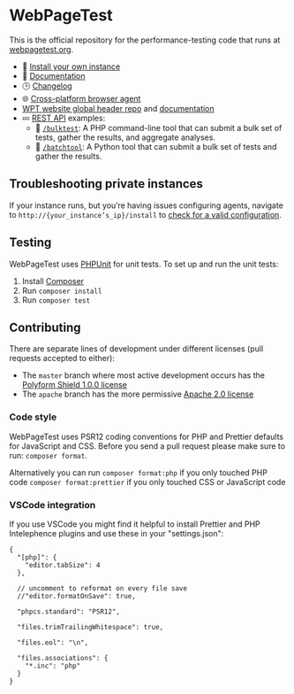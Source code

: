 # WebPageTest

This is the official repository for the performance-testing code that runs at [webpagetest.org](https://www.webpagetest.org).

- 🥡 [Install your own instance](https://docs.webpagetest.org/private-instances/)
- 📕 [Documentation](https://github.com/WPO-Foundation/webpagetest-docs)
- 🕒 [Changelog](https://docs.webpagetest.org/change-log)
- 🌐 [Cross-platform browser agent](https://github.com/WPO-Foundation/wptagent)
- [WPT website global header repo](https://github.com/WebPageTest/wpt-header) and [documentation](https://wpt-header.netlify.app/)
- 💤 [REST API](https://docs.webpagetest.org/api/) examples:
  - 🐘 [`/bulktest`](/bulktest/): A PHP command-line tool that can submit a bulk set of tests, gather the results, and aggregate analyses.
  - 🐍 [`/batchtool`](/batchtool/): A Python tool that can submit a bulk set of tests and gather the results.

## Troubleshooting private instances

If your instance runs, but you’re having issues configuring agents, navigate to `http://{your_instance’s_ip}/install` to [check for a valid configuration](https://docs.webpagetest.org/private-instances/#web-server-install).

## Testing

WebPageTest uses [PHPUnit](https://phpunit.de) for unit tests. To set up and run the unit tests:

1. Install [Composer](https://getcomposer.org)
2. Run `composer install`
3. Run `composer test`

## Contributing

There are separate lines of development under different licenses (pull requests accepted to either):

- The `master` branch where most active development occurs has the [Polyform Shield 1.0.0 license](LICENSE.md)
- The `apache` branch has the more permissive [Apache 2.0 license](https://opensource.org/licenses/Apache-2.0)

### Code style

WebPageTest uses PSR12 coding conventions for PHP and Prettier defaults for JavaScript and CSS.
Before you send a pull request please make sure to run: `composer format`.

Alternatively you can run
`composer format:php` if you only touched PHP code
`composer format:prettier` if you only touched CSS or JavaScript code

### VSCode integration

If you use VSCode you might find it helpful to install Prettier and PHP Intelephence plugins and use these in your "settings.json":

```
{
  "[php]": {
    "editor.tabSize": 4
  },

  // uncomment to reformat on every file save
  //"editor.formatOnSave": true,

  "phpcs.standard": "PSR12",

  "files.trimTrailingWhitespace": true,

  "files.eol": "\n",

  "files.associations": {
    "*.inc": "php"
  }
}
```
